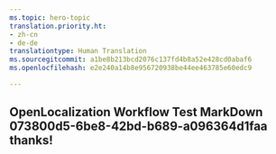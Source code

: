 ```yaml
---
ms.topic: hero-topic
translation.priority.ht:
- zh-cn
- de-de
translationtype: Human Translation
ms.sourcegitcommit: a1be8b213bcd2076c137fd4b8a52e428cd0abaf6
ms.openlocfilehash: e2e240a14b8e956720938be44ee463785e60edc9

---
```

## OpenLocalization Workflow Test MarkDown 073800d5-6be8-42bd-b689-a096364d1faa thanks!



<!--HONumber=Sep16_HO1-->



